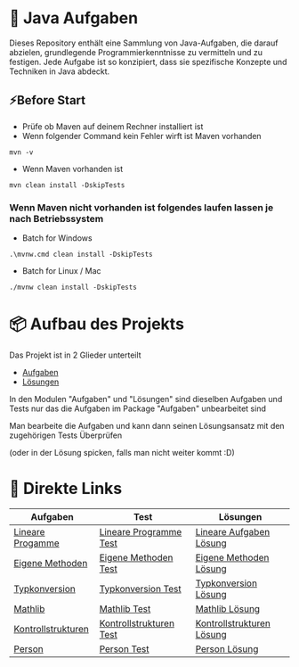 
# 🚀 Java Aufgaben
Dieses Repository enthält eine Sammlung von Java-Aufgaben, die darauf abzielen, grundlegende Programmierkenntnisse zu vermitteln und zu festigen. Jede Aufgabe ist so konzipiert, dass sie spezifische Konzepte und Techniken in Java abdeckt.

## ⚡Before Start
* Prüfe ob Maven auf deinem Rechner installiert ist
* Wenn folgender Command kein Fehler wirft ist Maven vorhanden
```shell
mvn -v
```
* Wenn Maven vorhanden ist
```shell
mvn clean install -DskipTests
```
### Wenn Maven nicht vorhanden ist folgendes laufen lassen je nach Betriebssystem
* Batch for Windows
```shell
.\mvnw.cmd clean install -DskipTests
```
* Batch for Linux / Mac
```shell
./mvnw clean install -DskipTests
```

# 📦 Aufbau des Projekts

Das Projekt ist in 2 Glieder unterteilt

* [Aufgaben](Aufgaben)
* [Lösungen](Loesungen)

In den Modulen "Aufgaben" und "Lösungen" sind dieselben Aufgaben und Tests nur das die Aufgaben im Package "Aufgaben" unbearbeitet sind

Man bearbeite die Aufgaben und kann dann seinen Lösungsansatz mit den zugehörigen Tests Überprüfen

(oder in der Lösung spicken, falls man nicht weiter kommt :D)

# 📝 Direkte Links
| Aufgaben                                                                                                    | Test                                                                                                                 | Lösungen                                                                                                            |
|-------------------------------------------------------------------------------------------------------------|----------------------------------------------------------------------------------------------------------------------|---------------------------------------------------------------------------------------------------------------------|
| [Lineare Progamme](Aufgaben/src/main/java/de/a/fundamentals/a/lineareProgramme/LineareProgramme.java)       | [Lineare Programme Test](Aufgaben/src/test/java/de/a/fundamentals/a/lineareProgramme/LineareProgrammeTest.java)      | [Lineare Aufgaben Lösung](Loesungen/src/main/java/de/a/fundamentals/a/lineareProgramme/LineareProgramme.java)       |```markdown
| [Eigene Methoden](Aufgaben/src/main/java/de/a/fundamentals/b/eigeneMethoden/EigeneMethoden.java)            | [Eigene Methoden Test](Aufgaben/src/test/java/de/a/fundamentals/b/eigeneMethoden/EigeneMethodenTest.java)            | [Eigene Methoden Lösung](Loesungen/src/main/java/de/a/fundamentals/b/eigeneMethoden/EigeneMethoden.java)            |
| [Typkonversion](Aufgaben/src/main/java/de/a/fundamentals/c/typkonversionen/Typkonversion.java)              | [Typkonversion Test](Aufgaben/src/test/java/de/a/fundamentals/c/typkonversionen/TypkonversionTest.java)              | [Typkonversion Lösung](Loesungen/src/main/java/de/a/fundamentals/c/typkonversionen/Typkonversion.java)              |
| [Mathlib](Aufgaben/src/main/java/de/a/fundamentals/d/mathlib/Mathlib.java)                                  | [Mathlib Test](Aufgaben/src/test/java/de/a/fundamentals/d/mathlib/MathlibTest.java)                                  | [Mathlib Lösung](Loesungen/src/main/java/de/a/fundamentals/d/mathlib/Mathlib.java)                                  |
| [Kontrollstrukturen](Aufgaben/src/main/java/de/a/fundamentals/e/kontrollstrukturen/KontrollStrukturen.java) | [Kontrollstrukturen Test](Aufgaben/src/test/java/de/a/fundamentals/e/kontrollstrukturen/KontrollStrukturenTest.java) | [Kontrollstrukturen Lösung](Loesungen/src/main/java/de/a/fundamentals/e/kontrollstrukturen/KontrollStrukturen.java) |
| [Person](Aufgaben/src/main/java/de/a/fundamentals/f/klassen/Person.java)                                    | [Person Test](Aufgaben/src/test/java/de/a/fundamentals/f/klassen/PersonTest.java)                                    | [Person Lösung](Loesungen/src/main/java/de/a/fundamentals/f/klassen/Person.java)                                    |


